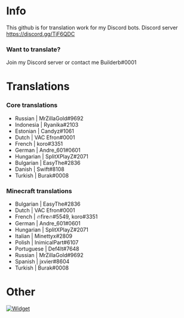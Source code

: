 # Info
This github is for translation work for my Discord bots.
Discord server https://discord.gg/TjF6QDC

### Want to translate?
Join my Discord server or contact me Builderb#0001

# Translations
### Core translations
- Russian    | MrZillaGold#9692
- Indonesia  | Ryanika#2103
- Estonian   | Candyz#1061
- Dutch      | VAC Efron#0001
- French     | koro#3351
- German     | Andre_601#0601
- Hungarian  | SplitXPlayZ#2071
- Bulgarian  | EasyThe#2836
- Danish     | Swift#8108
- Turkish    | Burak#0008

### Minecraft translations
- Bulgarian  | EasyThe#2836
- Dutch      | VAC Efron#0001
- French     | 🔥fire🔥#5549, koro#3351
- German     | Andre_601#0601
- Hungarian  | SplitXPlayZ#2071
- Italian    | Minettyx#2809
- Polish     | InimicalPart#6107
- Portuguese | Def4lt#7648
- Russian    | MrZillaGold#9692
- Spanish    | jxvier#8604
- Turkish    | Burak#0008

# Other
[![Widget](https://discordservices.net/bot/434556304661544960/widget.svg?v=2)](https://dbot.page/waifu)
